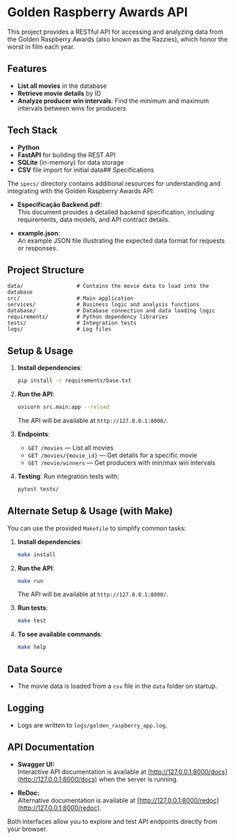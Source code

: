# Golden Raspberry Awards API

This project provides a RESTful API for accessing and analyzing data from the Golden Raspberry Awards (also known as the Razzies), which honor the worst in film each year.

## Features
- **List all movies** in the database
- **Retrieve movie details** by ID
- **Analyze producer win intervals**: Find the minimum and maximum intervals between wins for producers

## Tech Stack
- **Python**
- **FastAPI** for building the REST API
- **SQLite** (in-memory) for data storage
- **CSV** file import for initial data## Specifications

The `specs/` directory contains additional resources for understanding and integrating with the Golden Raspberry Awards API:

- **Especificação Backend.pdf**:  
  This document provides a detailed backend specification, including requirements, data models, and API contract details.

- **example.json**:  
  An example JSON file illustrating the expected data format for requests or responses.

## Project Structure
```
data/                 # Contains the movie data to load into the database
src/                  # Main application
services/             # Business logic and analysis functions
database/             # Database connection and data loading logic
requirements/         # Python dependency libraries
tests/                # Integration tests
logs/                 # Log files
```

## Setup & Usage
1. **Install dependencies**:
   ```bash
   pip install -r requirements/base.txt
   ```

2. **Run the API**:
   ```bash
   uvicorn src.main:app --reload
   ```
   The API will be available at `http://127.0.0.1:8000/`.

3. **Endpoints**:
   - `GET /movies` — List all movies
   - `GET /movies/{movie_id}` — Get details for a specific movie
   - `GET /movie/winners` — Get producers with min/max win intervals

4. **Testing**:
   Run integration tests with:
   ```bash
   pytest tests/
   ```

## Alternate Setup & Usage (with Make)

You can use the provided `Makefile` to simplify common tasks:

1. **Install dependencies**:
   ```bash
   make install
   ```

2. **Run the API**:
   ```bash
   make run
   ```
   The API will be available at `http://127.0.0.1:8000/`.

3. **Run tests**:
   ```bash
   make test
   ```

4. **To see available commands**:
   ```bash
   make help
   ```

## Data Source
- The movie data is loaded from a `csv` file in the `data` folder on startup.

## Logging
- Logs are written to `logs/golden_raspberry_app.log`.

## API Documentation

- **Swagger UI:**  
  Interactive API documentation is available at [http://127.0.0.1:8000/docs](http://127.0.0.1:8000/docs) when the server is running.

- **ReDoc:**  
  Alternative documentation is available at [http://127.0.0.1:8000/redoc](http://127.0.0.1:8000/redoc).

Both interfaces allow you to explore and test API endpoints directly from your browser.
